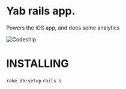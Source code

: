 # Yab rails app.
Powers the iOS app, and does some analytics

![Codeship](https://www.codeship.io/projects/1d6954e0-7fee-0131-bc43-7ec127d2ef92/status)

INSTALLING
=========
`rake db:setup`
`rails s`
